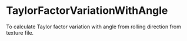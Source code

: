 # TaylorFactorVariationWithAngle
To calculate Taylor factor variation with angle from rolling direction from texture file. 
